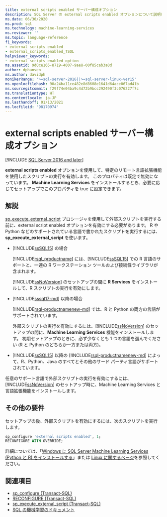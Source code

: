 ```yaml
---
title: external scripts enabled サーバー構成オプション
description: SQL Server の external scripts enabled オプションについて説明します。 有効にすると、R や Python などのサポートされている言語で外部スクリプトを実行できるようになります。
ms.date: 06/30/2020
ms.prod: sql
ms.technology: machine-learning-services
ms.reviewer: ''
ms.topic: language-reference
f1_keywords:
- external scripts enabled
- external_scripts_enabled_TSQL
helpviewer_keywords:
- external scripts enabled option
ms.assetid: 9d0ce165-8719-4007-9ae8-00f85cab3a0d
author: dphansen
ms.author: davidph
monikerRange: '>=sql-server-2016||>=sql-server-linux-ver15'
ms.openlocfilehash: 90a24ba11ce482e8d8608e1641d64ace067ad41b
ms.sourcegitcommit: f29f74e04ba9c4d72b9bcc292490f3c076227f7c
ms.translationtype: HT
ms.contentlocale: ja-JP
ms.lasthandoff: 01/13/2021
ms.locfileid: "98170974"
---
```

# <a name="external-scripts-enabled-server-configuration-option"></a>external scripts enabled サーバー構成オプション
[!INCLUDE [SQL Server 2016 and later](../../includes/applies-to-version/sqlserver2016.md)]

**external scripts enabled** オプションを使用して、特定のリモート言語拡張機能を使用したスクリプトの実行を有効します。 このプロパティは既定で無効になっています。 **Machine Learning Services** をインストールするとき、必要に応じてセットアップでこのプロパティを true に設定できます。

## <a name="remarks"></a>解説

[sp_execute_external_script](../../relational-databases/system-stored-procedures/sp-execute-external-script-transact-sql.md) プロシージャを使用して外部スクリプトを実行する前に、external script enabled オプションを有効にする必要があります。 R や Python などのサポートされている言語で書かれたスクリプトを実行するには、**sp_execute_external_script** を使います。 

+ [!INCLUDE[ssSQL15](../../includes/sssql16-md.md)] の場合

    [!INCLUDE[rsql_productname](../../includes/rsql-productname-md.md)] には、[!INCLUDE[ssSQL15](../../includes/sssql16-md.md)] での R 言語のサポートと、一連の R ワークステーション ツールおよび接続性ライブラリが含まれます。

    [!INCLUDE[ssNoVersion](../../includes/ssnoversion-md.md)] のセットアップの間に **R Services** をインストールして、R スクリプトの実行を有効にします。

+ [!INCLUDE[sssql17-md](../../includes/sssql17-md.md)] 以降の場合

    [!INCLUDE[rsql-productnamenew-md](../../includes/rsql-productnamenew-md.md)] では、R と Python の両方の言語がサポートされています。

    外部スクリプトの実行を有効にするには、[!INCLUDE[ssNoVersion](../../includes/ssnoversion-md.md)] のセットアップの間に、**Machine Learning Services** 機能をインストールします。 初期セットアップのときに、必ず少なくとも 1 つの言語を選んでください (R と Python のどちらか一方または両方)。
    
+ [!INCLUDE[ssSQL15](../../includes/sssqlv15-md.md)] 以降の [!INCLUDE[rsql-productnamenew-md](../../includes/rsql-productnamenew-md.md)] によって、R、Python、Java のすべてとその他のサード パーティ言語がサポートされています。

任意のサポート言語で外部スクリプトの実行を有効にするには、[!INCLUDE[ssNoVersion](../../includes/ssnoversion-md.md)] のセットアップ時に、Machine Learning Services と言語拡張機能をインストールします。

## <a name="additional-requirements"></a>その他の要件

セットアップの後、外部スクリプトを有効にするには、次のスクリプトを実行します。

```sql
sp_configure 'external scripts enabled', 1;
RECONFIGURE WITH OVERRIDE;  
```

詳細については、「[Windows に SQL Server Machine Learning Services (Python と R) をインストールする](../../machine-learning/install/sql-machine-learning-services-windows-install.md)」または [Linux に関するページ](../../linux/sql-server-linux-setup-machine-learning-docker.md?toc=/sql/machine-learning/toc.json)を参照してください。

## <a name="see-also"></a>関連項目

+ [sp_configure &#40;Transact-SQL&#41;](../../relational-databases/system-stored-procedures/sp-configure-transact-sql.md)
+ [RECONFIGURE &#40;Transact-SQL&#41;](../../t-sql/language-elements/reconfigure-transact-sql.md)
+ [sp_execute_external_script &#40;Transact-SQL&#41;](../../relational-databases/system-stored-procedures/sp-execute-external-script-transact-sql.md)
+ [SQL の機械学習のドキュメント](../../machine-learning/index.yml)
